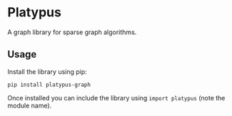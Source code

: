# Platypus 

A graph library for sparse graph algorithms.

## Usage

Install the library using pip:

```
pip install platypus-graph
```

Once installed you can include the library using `import platypus` (note the module name).

